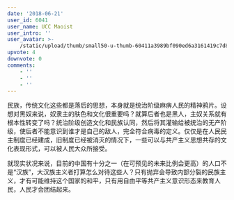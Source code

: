 ```yaml
---
date: '2018-06-21'
user_id: 6041
user_name: UCC Maoist
user_intro: ''
user_avatar: >-
    /static/upload/thumb/small50-u-thumb-60411a3989bf090ed6a3161419c7d8621efd36acb4e7.png
upvote: 4
downvote: 0
comments:
    - ''
    - ''
    - ''
---
```


民族，传统文化这些都是落后的思想，本身就是统治阶级麻痹人民的精神鸦片。设想对黑奴来说，奴隶主的肤色和文化很重要吗？就算后者也是黑人，主奴关系就有根本性转变了吗？统治阶级创造文化和民族认同，然后将其灌输给被统治的无产阶级，使后者不能意识到谁才是自己的敌人，完全符合病毒的定义。仅仅是在人民民主制度已经建成，旧制度已经被消灭的情况下，一些可以与共产主义思想共存的文化表现形式，可以被人民大众所接受。

就现实状况来说，目前的中国有十分之一（在可预见的未来比例会更高）的人口不是“汉族”，大汉族主义者打算怎么对待这些人？只有抛弃会导致内部分裂的民族主义，才有可能维持这个国家的和平，只有用自由平等共产主义意识形态来教育人民，人民才会团结起来。

